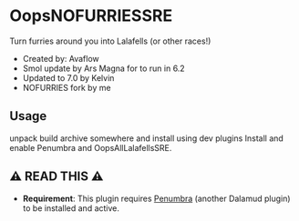 # OopsNOFURRIESSRE

Turn furries around you into Lalafells (or other races!)

- Created by: Avaflow
- Smol update by Ars Magna for to run in 6.2
- Updated to 7.0 by Kelvin
- NOFURRIES fork by me

## Usage
unpack build archive somewhere and install using dev plugins 
Install and enable Penumbra and OopsAllLalafellsSRE.

## ⚠️ READ THIS ⚠️

- **Requirement**: This plugin requires [Penumbra](https://github.com/xivdev/Penumbra) (another Dalamud plugin) to be installed and active.
